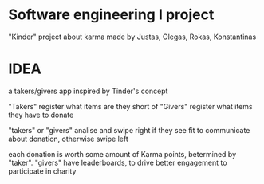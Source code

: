 # Software engineering I project
"Kinder" project about karma
made by Justas, Olegas, Rokas, Konstantinas

# IDEA
a takers/givers app inspired by Tinder's concept

"Takers" register what items are they short of
"Givers" register what items they have to donate

"takers" or "givers" analise and swipe right if they see fit to communicate about donation, otherwise swipe left

each donation is worth some amount of Karma points, betermined by "taker". 
"givers" have leaderboards, to drive better engagement to participate in charity
